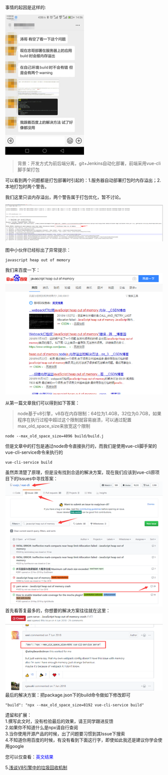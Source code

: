 事情的起因是这样的:

<img src="./imgs/溢出03.jpg" width="50%">

> 背景：开发方式为前后端分离，git+Jenkins自动化部署，前端采用vue-cli脚手架打包

可以看到两个问题都是打包部署时引起的：1.服务器自动部署打包时内存溢出；2.本地打包时两个警告。

我们这里只谈内存溢出，两个警告属于打包优化，暂不讨论。

![](./imgs/溢出01.png)

图中小伙伴已经标出了异常提示：
```
javascript heap out of memory
```
我们来百度一下：
![](./imgs/溢出04.png)

从第一篇文章我们可以得到如下答案：
> node基于v8引擎，v8存在内存限制：64位为1.4GB，32位为0.7GB，如果程序在执行过程中超过这个限制就容易崩溃，可以通过配置max_old_space_size来放宽这个限制
```
node --max_old_space_size=4096 build/build.j
```
但是文章中的打包是通过node命令直接执行的，而我们是使用vue-cli脚手架的vue-cli-service命令来执行的
```
vue-cli-service build
```
虽然弄清楚了原理，但是没有找到合适的解决方案，现在我们应该到vue-cli原项目下的Issues中寻找答案：
![](./imgs/溢出05.png)
首先看答复最多的，你想要的解决方案往往就在这里：
![](./imgs/溢出06.png)
最后的解决方案：把package.json下的build命令做如下修改即可
```
"build": "npx --max_old_space_size=8192 vue-cli-service build"
```
遗留和扩展：  
1.撰写此文时，没有检验最后的效果，请王同学跟进反馈  
2.如果你不知道什么是npx请自行查阅  
3.当你使用开源产品的时候，出了问题要习惯到其Issue下搜索  
4.不知道你用百度的时候，有没有看到下面这行字，即使如此我还是建议你学会使用google
<p>您可以仅查看：<span style="color:blue;">英文结果</span></p>
5.<a href="https://segmentfault.com/a/1190000000440270">浅谈V8引擎中的垃圾回收机制</a>
